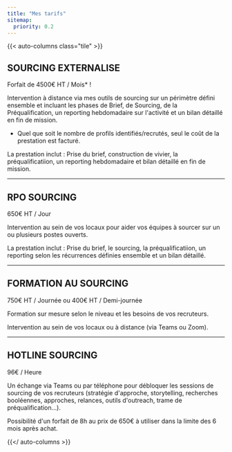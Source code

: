 ```yaml
---
title: "Mes tarifs"
sitemap:
  priority: 0.2
---
```


{{< auto-columns class="tile" >}}
## SOURCING EXTERNALISE 

Forfait de 4500€ HT / Mois* !

Intervention à distance via mes outils de sourcing sur un périmètre défini ensemble et incluant les phases de Brief, de Sourcing, de la Préqualification, un reporting hebdomadaire sur l'activité et un bilan détaillé en fin de mission.

* Quel que soit le nombre de profils identifiés/recrutés, seul le coût de la prestation est facturé.

La prestation inclut : 
Prise du brief, construction de vivier, la préqualificatiion, un reporting hebdomadaire et bilan détaillé en fin de mission.


----

## RPO SOURCING  

650€ HT / Jour  

Intervention au sein de vos locaux pour aider vos équipes à sourcer sur un ou plusieurs postes ouverts.

La prestation inclut : 
Prise du brief, le sourcing, la préqualificatiion, un reporting selon les récurrences définies ensemble et un bilan détaillé.


----

## FORMATION AU SOURCING 

750€ HT / Journée ou 400€ HT / Demi-journée

Formation sur mesure selon le niveau et les besoins de vos recruteurs. 

Intervention au sein de vos locaux ou à distance (via Teams ou Zoom).


----

## HOTLINE SOURCING 

96€ / Heure

Un échange via Teams ou par téléphone pour débloquer les sessions de sourcing de vos recruteurs (stratégie d'approche, storytelling, recherches booléennes, approches, relances, outils d'outreach, trame de préqualification…).

Possibilité d'un forfait de 8h au prix de 650€ à utiliser dans la limite des 6 mois après achat. 

{{</ auto-columns >}}
